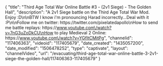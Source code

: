 {
    "title": "Third Age Total War Online Battle #3 - (2v1 Siege) - The Golden Hall",
    "description": "A 2v1 Siege battle on the Third Age Total War Mod.  Enjoy :D\n\nBTW I know i'm pronouncing Harad incorrectly...Deal with it :P\n\nFollow me on twitter: https:\/\/twitter.com\/pixelatedapollo\nHow to send me battle replays: https:\/\/www.youtube.com\/watch?v=7nG3uZoDkCU\nHow to play Medieval 2 Online: https:\/\/www.youtube.com\/watch?v=YGfItCMitPg",
    "channelid": "117406363",
    "videoid": "117405679",
    "date_created": "1435057200",
    "date_modified": "1506478252",
    "type": "captivate",
    "layout": "channelVideo",
    "url": "\/evacuating\/third-age-total-war-online-battle-3-2v1-siege-the-golden-hall\/117406363-117405679"
}